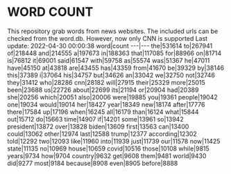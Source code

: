 # WORD COUNT
This repository grab words from news websites. The included urls can be checked from the word.db.
However, now only CNN is supported
Last update: 2022-04-30 00:00:38
word|count
---|---
the|531614
to|267941
of|218448
and|214555
a|197673
in|188363
that|117085
for|88966
on|81714
is|76812
it|69001
said|61547
with|59758
as|55574
was|51367
he|47011
have|45150
at|43818
are|43455
has|43359
from|41670
be|39329
by|38146
this|37389
i|37064
his|34757
but|34626
an|33042
we|32750
not|32746
they|31412
who|28286
cnn|28182
will|27915
their|25329
more|25015
been|23688
us|22726
about|22699
its|21194
or|20904
had|20389
she|20256
which|20051
also|20006
were|19885
you|19361
people|19042
one|19034
would|19014
her|18427
year|18349
new|18174
after|17776
there|17584
up|17196
when|16245
all|16179
than|16124
what|15844
out|15712
do|15663
time|14907
if|14201
some|13961
so|13942
president|13872
over|13828
biden|13609
first|13563
can|13400
could|13062
other|12974
last|12588
trump|12377
according|12302
told|12292
two|12093
like|11960
into|11939
just|11739
our|11578
now|11425
state|11135
no|10969
house|10659
covid|10516
those|10108
while|9815
years|9734
how|9704
country|9632
get|9608
them|9481
world|9430
did|9277
most|9184
because|8908
even|8905
before|8888
